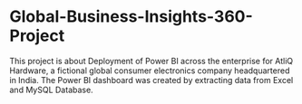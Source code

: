 # Global-Business-Insights-360-Project
This project is about Deployment of Power BI across the enterprise for AtliQ Hardware, a fictional global consumer electronics company headquartered in India. The Power BI dashboard was created by extracting data from Excel and MySQL Database.
